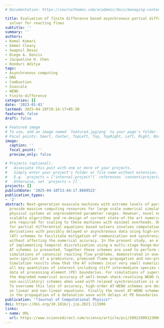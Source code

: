 ```yaml
---
# Documentation: https://sourcethemes.com/academic/docs/managing-content/

title: Evaluation of finite difference based asynchronous partial differential equations
  solver for reacting flows
subtitle: ''
summary: ''
authors:
- Komal Kumari
- Emmet Cleary
- Swapnil Desai
- Diego A. Donzis
- Jacqueline H. Chen
- Konduri Aditya
tags:
- Asynchronous computing
- DNS
- Combustion
- Exascale
- WENO
- Finite-difference
categories: []
date: '2023-01-01'
lastmod: 2025-04-10T19:14:17+05:30
featured: false
draft: false

# Featured image
# To use, add an image named `featured.jpg/png` to your page's folder.
# Focal points: Smart, Center, TopLeft, Top, TopRight, Left, Right, BottomLeft, Bottom, BottomRight.
image:
  caption: ''
  focal_point: ''
  preview_only: false

# Projects (optional).
#   Associate this post with one or more of your projects.
#   Simply enter your project's folder or file name without extension.
#   E.g. `projects = ["internal-project"]` references `content/project/deep-learning/index.md`.
#   Otherwise, set `projects = []`.
projects: []
publishDate: '2025-04-10T13:44:17.860952Z'
publication_types:
- '2'
abstract: Next-generation exascale machines with extreme levels of parallelism will
  provide massive computing resources for large scale numerical simulations of complex
  physical systems at unprecedented parameter ranges. However, novel numerical methods,
  scalable algorithms and re-design of current state-of-the art numerical solvers
  are required for scaling to these machines with minimal overheads. One such approach
  for partial differential equations based solvers involves computation of spatial
  derivatives with possibly delayed or asynchronous data using high-order asynchrony-tolerant
  (AT) schemes to facilitate mitigation of communication and synchronization bottlenecks
  without affecting the numerical accuracy. In the present study, an effective methodology
  of implementing temporal discretization using a multi-stage Runge-Kutta method with
  AT schemes is presented. Together these schemes are used to perform asynchronous
  simulations of canonical reacting flow problems, demonstrated in one-dimension including
  auto-ignition of a premixture, premixed flame propagation and non-premixed autoignition.
  Simulation results show that the AT schemes incur very small numerical errors in
  all key quantities of interest including stiff intermediate species despite delayed
  data at processing element (PE) boundaries. For simulations of supersonic flows,
  the degraded numerical accuracy of well-known shock-resolving WENO (weighted essentially
  non-oscillatory) schemes when used with relaxed synchronization is also discussed.
  To overcome this loss of accuracy, high-order AT-WENO schemes are derived and tested
  on linear and non-linear equations. Finally the novel AT-WENO schemes are demonstrated
  in the propagation of a detonation wave with delays at PE boundaries.
publication: '*Journal of Computational Physics*'
doi: https://doi.org/10.1016/j.jcp.2023.111906
links:
- name: URL
  url: https://www.sciencedirect.com/science/article/pii/S0021999123000013
---
```

